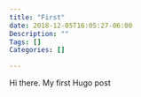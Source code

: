 ```yaml
---
title: "First"
date: 2018-12-05T16:05:27-06:00
Description: ""
Tags: []
Categories: []

---
```

Hi there. My first Hugo post